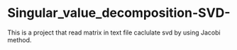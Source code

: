# Singular_value_decomposition-SVD-

This is a project that read matrix in text file caclulate svd by using Jacobi method.
